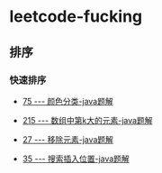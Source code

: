 # leetcode-fucking
## 排序
### 快速排序
- [75 --- 颜色分类-java题解](https://github.com/wuou-learn/leetcode-fucking/blob/main/src/main/java/com/solve/soft/quickSoft/Lc75.java)
- [215 --- 数组中第k大的元素-java题解](https://github.com/wuou-learn/leetcode-fucking/blob/main/src/main/java/com/solve/soft/quickSoft/Lc215.java)

- [27 --- 移除元素-java题解](https://github.com/wuou-learn/leetcode-fucking/blob/main/src/main/java/com/solve/leetcode/editor/cn/RemoveElement.java)
- [35 --- 搜索插入位置-java题解](https://github.com/wuou-learn/leetcode-fucking/blob/main/src/main/java/com/solve/leetcode/editor/cn/SearchInsertPosition.java)
